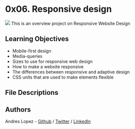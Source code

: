 # 0x06. Responsive design
<img src="https://www.seguetech.com/wp-content/uploads/2013/12/segue-blog-considerations-when-planning-responsive-design.png">
This is an overview project on Responsive Website Design

## Learning Objectives

* Mobile-first design
* Media-queries
* Sizes to use for responsive web design
* How to make a website responsive
* The differences between responsive and adaptive design
* CSS units that are used to make elements flexible

## File Descriptions



## Authors
Andres Lopez - [Github](https://github.com/andylopezr) / [Twitter](https://twitter.com/_andy_lopez_) / [LinkedIn](https://www.linkedin.com/in/andreslopezruiz/)